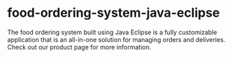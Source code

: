 # food-ordering-system-java-eclipse
The food ordering system built using Java Eclipse is a fully customizable application that is an all-in-one solution for managing orders and deliveries. Check out our product page for more information.
